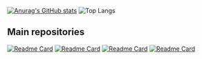[![Anurag's GitHub stats](https://github-readme-stats.vercel.app/api?username=jdaibello)](https://github.com/jdaibello?tab=repositories)
![Top Langs](https://github-readme-stats.vercel.app/api/top-langs/?username=jdaibello&layout=compact&hide=php)
## Main repositories
[![Readme Card](https://github-readme-stats.vercel.app/api/pin/?username=jdaibello&repo=dscatalog-bootcamp-devsuperior)](https://github.com/jdaibello/dscatalog-bootcamp-devsuperior)
[![Readme Card](https://github-readme-stats.vercel.app/api/pin/?username=jdaibello&repo=bds-dslearn)](https://github.com/jdaibello/bds-dslearn)
[![Readme Card](https://github-readme-stats.vercel.app/api/pin/?username=jdaibello&repo=loja-virtual)](https://github.com/jdaibello/loja-virtual)
[![Readme Card](https://github-readme-stats.vercel.app/api/pin/?username=jdaibello&repo=curso-flutter)](https://github.com/jdaibello/curso-flutter)

